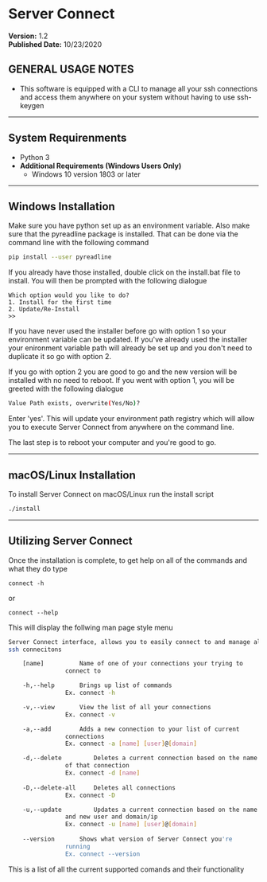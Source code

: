# Server Connect
**Version:** 1.2<br />
**Published Date:** 10/23/2020

GENERAL USAGE NOTES
----------------------
- This software is equipped with a CLI to manage all your ssh connections
and access them anywhere on your system without having to use ssh-keygen

---------

System Requirenments 
----------
- Python 3
- **Additional Requirements (Windows Users Only)**
  - Windows 10 version 1803 or later
________

Windows Installation
----------

Make sure you have python set up as an environment variable. Also make sure that the
pyreadline package is installed. That can be done via the command line with the following command
```bash
pip install --user pyreadline
```

If you already have those installed, double click on the install.bat file to install.
You will then be prompted with the following dialogue
```
Which option would you like to do?
1. Install for the first time
2. Update/Re-Install
>>
```
If you have never used the installer before go with option 1 so your environment variable can be updated.
If you've already used the installer your enironment variable path will already be set up and you don't need to
duplicate it so go with option 2.

If you go with option 2 you are good to go and the new version will be installed with no need to reboot. If you went with option
1, you will be greeted with the following dialogue
```bash
Value Path exists, overwrite(Yes/No)?
```
Enter 'yes'. This will update your environment path registry which will allow you to execute Server
Connect from anywhere on the command line.

The last step is to reboot your computer and you're good to go.
______

macOS/Linux Installation
------------------------

To install Server Connect on macOS/Linux run the install script
```bash
./install
```

------------------------

Utilizing Server Connect
----------------------

Once the installation is complete, to get help on all of the commands and what they 
do type 

	connect -h

or

	connect --help

This will display the follwing man page style menu
```bash
Server Connect interface, allows you to easily connect to and manage all your 
ssh connecitons

	[name] 			Name of one of your connections your trying to
				connect to

	-h,--help		Brings up list of commands
				Ex. connect -h

	-v,--view		View the list of all your connections
				Ex. connect -v

	-a,--add 		Adds a new connection to your list of current 
				connections
				Ex. connect -a [name] [user]@[domain]

	-d,--delete 		Deletes a current connection based on the name 
				of that connection
				Ex. connect -d [name]
	
	-D,--delete-all		Deletes all connections
				Ex. connect -D

	-u,--update 		Updates a current connection based on the name 
				and new user and domain/ip
				Ex. connect -u [name] [user]@[domain]
				
	--version		Shows what version of Server Connect you're
				running
				Ex. connect --version	
```
This is a list of all the current supported comands and their functionality
